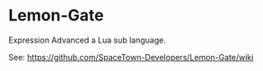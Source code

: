 Lemon-Gate
==========

Expression Advanced a Lua sub language.

See: https://github.com/SpaceTown-Developers/Lemon-Gate/wiki